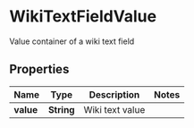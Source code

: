 

# WikiTextFieldValue

Value container of a wiki text field

## Properties

| Name | Type | Description | Notes |
|------------ | ------------- | ------------- | -------------|
|**value** | **String** | Wiki text value |  |



